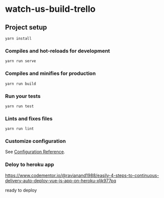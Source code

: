 # watch-us-build-trello

## Project setup
```
yarn install
```

### Compiles and hot-reloads for development
```
yarn run serve
```

### Compiles and minifies for production
```
yarn run build
```

### Run your tests
```
yarn run test
```

### Lints and fixes files
```
yarn run lint
```

### Customize configuration
See [Configuration Reference](https://cli.vuejs.org/config/).


### Deloy to heroku app
https://www.codementor.io/@ravianand1988/easily-4-steps-to-continuous-delivery-auto-deploy-vue-js-app-on-heroku-xljk977pq

ready to deploy